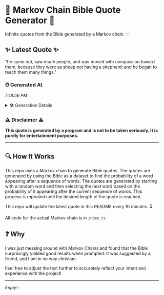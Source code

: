 # 📖 Markov Chain Bible Quote Generator 📖

Infinite quotes from the Bible generated by a Markov chain. ✨

## ✨ Latest Quote ✨
"he came out, saw much people, and was moved with compassion toward them, because they were as sheep not having a shepherd: and he began to teach them many things."

### ⏰ Generated At
*7:18:56 PM*

<details>
    <summary>🛠️ Generation Details</summary>
    <p>
        <strong>🌱 Seed:</strong> he<br>
        <strong>🔄 Iterations:</strong> 29<br>
        <strong>📜 Context History:</strong><br>[ he ]: came<br>[ he, came ]: out,<br>[ he, came, out, ]: saw<br>[ he, came, out,, saw ]: much<br>[ he, came, out,, saw, much ]: people,<br>[ he, came, out,, saw, much, people, ]: and<br>[ came, out,, saw, much, people,, and ]: was<br>[ out,, saw, much, people,, and, was ]: moved<br>[ saw, much, people,, and, was, moved ]: with<br>[ much, people,, and, was, moved, with ]: compassion<br>[ people,, and, was, moved, with, compassion ]: toward<br>[ and, was, moved, with, compassion, toward ]: them,<br>[ was, moved, with, compassion, toward, them, ]: because<br>[ moved, with, compassion, toward, them,, because ]: they<br>[ with, compassion, toward, them,, because, they ]: were<br>[ compassion, toward, them,, because, they, were ]: as<br>[ toward, them,, because, they, were, as ]: sheep<br>[ them,, because, they, were, as, sheep ]: not<br>[ because, they, were, as, sheep, not ]: having<br>[ they, were, as, sheep, not, having ]: a<br>[ were, as, sheep, not, having, a ]: shepherd:<br>[ as, sheep, not, having, a, shepherd: ]: and<br>[ sheep, not, having, a, shepherd:, and ]: he<br>[ not, having, a, shepherd:, and, he ]: began<br>[ having, a, shepherd:, and, he, began ]: to<br>[ a, shepherd:, and, he, began, to ]: teach<br>[ shepherd:, and, he, began, to, teach ]: them<br>[ and, he, began, to, teach, them ]: many<br>[ he, began, to, teach, them, many ]: things.<br>
    </p>
</details>

### ⚠️ Disclaimer ⚠️
**This quote is generated by a program and is not to be taken seriously. It is purely for entertainment purposes.**

---

## 🔍 How It Works

This repo uses a Markov chain to generate Bible quotes. The quotes are generated by using the Bible as a dataset to find the probability of a word appearing after a sequence of words. The quotes are generated by starting with a random word and then selecting the next word based on the probability of it appearing after the current sequence of words. This process is repeated until the desired length of the quote is reached.

This repo will update the latest quote in this README every 10 minutes. ⏳

All code for the actual Markov chain is in `index.ts`.

## ❓ Why

I was just messing around with Markov Chains and found that the Bible surprisingly yielded good results when prompted. 
It was suggested by a friend, and I am in no way christian.

Feel free to adjust the text further to accurately reflect your intent and experience with the project!

---

*Enjoy*✨
